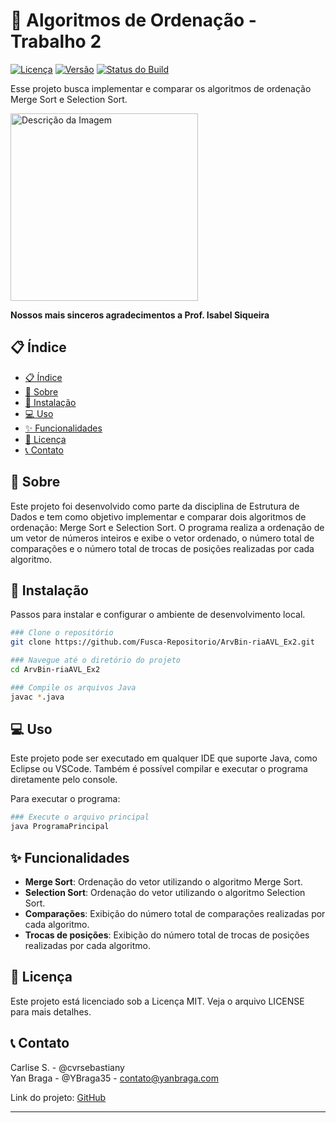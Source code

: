 
# 🌳 Algoritmos de Ordenação - Trabalho 2
[![Licença](https://img.shields.io/github/license/Fusca-Repositorio/ArvoreBinaria_Exercicio1)](https://github.com/Fusca-Repositorio/ArvBin-riaAVL_Ex2/blob/main/LICENSE)
[![Versão](https://img.shields.io/github/v/release/Fusca-Repositorio/ArvoreBinaria_Exercicio1)](https://github.com/Fusca-Repositorio/ArvBin-riaAVL_Ex2/releases)
[![Status do Build](https://img.shields.io/github/workflow/status/Fusca-Repositorio/ArvoreBinaria_Exercicio1/build)](https://github.com/Fusca-Repositorio/ArvBin-riaAVL_Ex2/actions)

Esse projeto busca implementar e comparar os algoritmos de ordenação Merge Sort e Selection Sort.

<img src="https://i.pinimg.com/564x/c6/41/d4/c641d4c2d11c35a2959a4ff68f1348cd.jpg" alt="Descrição da Imagem" width="300">

**Nossos mais sinceros agradecimentos a Prof. Isabel Siqueira**

## 📋 Índice

- [📋 Índice](#-índice)
- [📖 Sobre](#-sobre)
- [🚀 Instalação](#-instalação)
- [💻 Uso](#-uso)
- [✨ Funcionalidades](#-funcionalidades)
- [📄 Licença](#-licença)
- [📞 Contato](#-contato)

## 📖 Sobre

Este projeto foi desenvolvido como parte da disciplina de Estrutura de Dados e tem como objetivo implementar e comparar dois algoritmos de ordenação: Merge Sort e Selection Sort. O programa realiza a ordenação de um vetor de números inteiros e exibe o vetor ordenado, o número total de comparações e o número total de trocas de posições realizadas por cada algoritmo.

## 🚀 Instalação

Passos para instalar e configurar o ambiente de desenvolvimento local.

```bash
### Clone o repositório
git clone https://github.com/Fusca-Repositorio/ArvBin-riaAVL_Ex2.git

### Navegue até o diretório do projeto
cd ArvBin-riaAVL_Ex2

### Compile os arquivos Java
javac *.java
```

## 💻 Uso

Este projeto pode ser executado em qualquer IDE que suporte Java, como Eclipse ou VSCode. Também é possível compilar e executar o programa diretamente pelo console.

Para executar o programa:

```bash
### Execute o arquivo principal
java ProgramaPrincipal
```

## ✨ Funcionalidades

- **Merge Sort**: Ordenação do vetor utilizando o algoritmo Merge Sort.
- **Selection Sort**: Ordenação do vetor utilizando o algoritmo Selection Sort.
- **Comparações**: Exibição do número total de comparações realizadas por cada algoritmo.
- **Trocas de posições**: Exibição do número total de trocas de posições realizadas por cada algoritmo.

## 📄 Licença

Este projeto está licenciado sob a Licença MIT. Veja o arquivo LICENSE para mais detalhes.

## 📞 Contato

Carlise S. - @cvrsebastiany  
Yan Braga - @YBraga35 - contato@yanbraga.com

Link do projeto: [GitHub](https://github.com/Fusca-Repositorio/ArvBin-riaAVL_Ex2)

---
